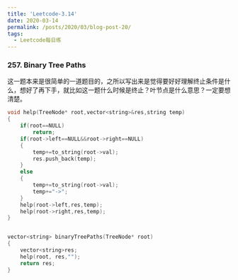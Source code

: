 ```yaml
---
title: 'Leetcode-3.14'
date: 2020-03-14
permalink: /posts/2020/03/blog-post-20/
tags:
  - Leetcode每日练
---
```


### 257. Binary Tree Paths
这一题本来是很简单的一道题目的，之所以写出来是觉得要好好理解终止条件是什么，想好了再下手，就比如这一题什么时候是终止？叶节点是什么意思？一定要想清楚。

```c++
void help(TreeNode* root,vector<string>&res,string temp)
{
    if(root==NULL)
        return;
    if(root->left==NULL&&root->right==NULL)
    {
        temp+=to_string(root->val);
        res.push_back(temp);
    }
    else
    {
        temp+=to_string(root->val);
        temp+="->";
    }
    help(root->left,res,temp);
    help(root->right,res,temp);
}


vector<string> binaryTreePaths(TreeNode* root)
{
    vector<string>res;
    help(root, res,"");
    return res;
}

```




